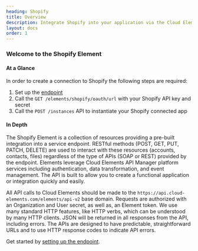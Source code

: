 ```yaml
---
heading: Shopify
title: Overview
description: Integrate Shopify into your application via the Cloud Elements APIs.
layout: docs
order: 1
---
```


### Welcome to the Shopify Element


#### At a Glance

In order to create a connection to Shopify the following steps are required:

1. Set up the [endpoint](shopify-endpoint-setup.html)
2. Call the `GET /elements/shopify/oauth/url` with your Shopify API key and secret
3. Call the `POST /instances` API to instantiate your Shopify connected app

#### In Depth

The Shopify Element is a collection of resources providing a pre-built integration into a service endpoint. RESTful methods (POST, GET, PUT, PATCH, DELETE) are used to interact with these resources (accounts, contacts, files) regardless of the type of APIs (SOAP or REST) provided by the endpoint. Elements leverage Cloud Elements API Manager platform services including authentication, data transformation, and event management.  The API is built to allow you to create a functional application or integration quickly and easily.

All API calls to Cloud Elements should be made to the `https://api.cloud-elements.com/elements/api-v2` base domain. Requests are authorized with an Organization and User secret, as well as, an Element token.  We use many standard HTTP features, like HTTP verbs, which can be understood by many HTTP clients. JSON will be returned in all responses from the API, including errors. The APIs are designed to have predictable, straightforward URLs and to use HTTP response codes to indicate API errors.

Get started by [setting up the endpoint](shopify-endpoint-setup.html).
